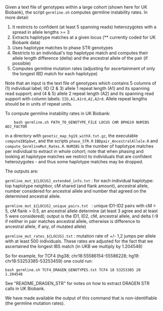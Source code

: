 Given a text file of genotypes within a large cohort (shown here for UK Biobank), the script ``germline.sh`` computes germline instability rates. In more detail:
1) It restricts to confident (at least 5 spanning reads) heterozygotes with a spread in allele lengths >= 3 
2) Extracts haplotype matches at a given locus (** currently coded for UK Biobank data)
3) Uses haplotype matches to phase STR genotypes
4) Restricts to an individual's top haplotype match and computes their allele length difference (delta) and the ancestral allele of the pair (if possible)
5) Computes germline mutation rates (adjusting for ascertainment of only the longest IBD match for each haplotype)

Note that an input is the text file of genotypes which contains 5 columns of (1) individual label; IID (2 & 3) allele 1 repeat length (A1) and its spanning read support; and (4 & 5) allele 2 repeat length (A2) and its spanning read support with column labels: ``IID,A1,A1rd,A2,A2rd``. Allele repeat lengths should be in units of repeat units.

To compute germline instability rates in UK Biobank:
```
	bash germline.sh PATH_TO_GENOTYPE_FILE LOCUS CHR BPHG19 NUMIBS ADJ_FACTOR
```
in a directory with ``genetic_map_hg19_withX.txt.gz``, the executable ``computeIBSpbwt``, and the scripts ``phase_STR.R`` ``IBDpair_AncestralAllele.R`` and ``compute_GermlineMut_Rates.R``. ``NUMIBS`` is the number of haplotype matches per individual to extract in whole cohort; note that when phasing and looking at haplotype matches we restrict to individuals that are confident heterozygotes - and thus some haplotype matches may be dropped.

The outputs are:
 
``germline_mut_${LOCUS}_extended_info.txt``  : for each individual haplotype: top haplotype neighbor, cM shared (and flank amount), ancestral allele, number considered for ancestral allele and number that agreed on the determined ancestral allele. 

``germline_mut_${LOCUS}_unique_pairs.txt `` : unique ID1-ID2 pairs with cM > 5, cM flank > 0.5, an ancestral allele determine (at least 3 agree and at least 5 were considered); output is the ID1, ID2, cM, ancestral allele, and delta (-9 if neither in pair matches ancestral allele, otherwise is difference to ancestral allele, if any, of mutated allele)

``germline_mut_rates_${LOCUS}.txt`` : mutation rate of +/- 1,2 jumps per allele with at least 500 individuals. These rates are adjusted for the fact that we ascertained the longest IBS match (in UKB we multiply by 1.204548)

So for example, for TCF4 (hg38; chr18:55586154-55586228; hg19: chr18:53253385-53253459) one could run:
```
bash germline.sh TCF4_DRAGEN_GENOTYPES.txt TCF4 18 53253385 20 1.204548
```
See "README_DRAGEN_STR" for notes on how to extract DRAGEN STR calls in UK Biobank.

We have made available the output of this command that is non-identifiable (the germline mutation rates).

